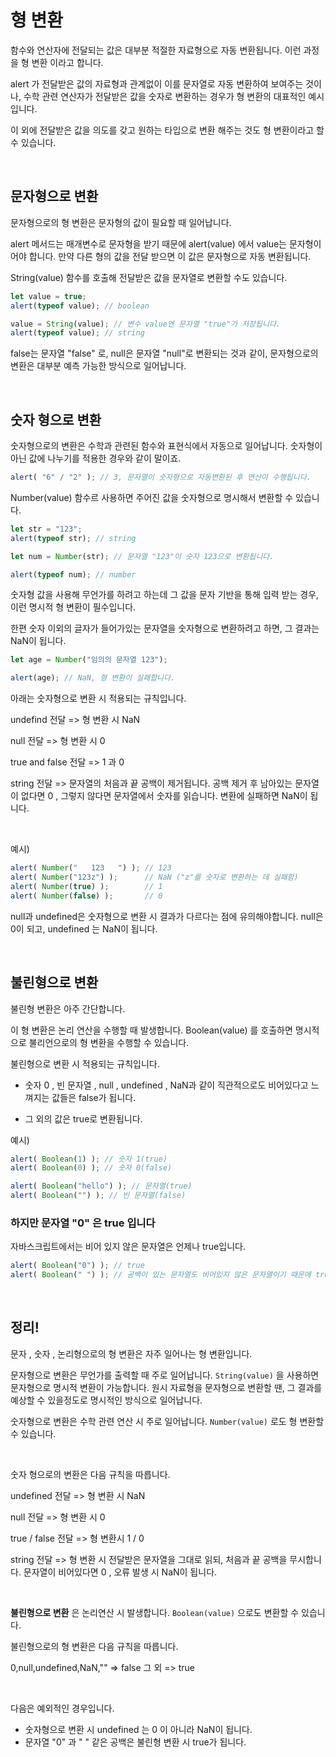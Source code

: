 # 형 변환

함수와 연산자에 전달되는 값은 대부분 적절한 자료형으로 자동 변환됩니다. 이런 과정을 형 변환 이라고 합니다.

alert 가 전달받은 값의 자료형과 관계없이 이를 문자열로 자동 변환하여 보여주는 것이나, 수학 관련 연산자가 전달받은 값을 숫자로 변환하는 경우가 형 변환의 대표적인 예시입니다.

이 외에 전달받은 값을 의도를 갖고 원하는 타입으로 변환 해주는 것도 형 변환이라고 할 수 있습니다.

<br>

## 문자형으로 변환

문자형으로의 형 변환은 문자형의 값이 필요할 때 일어납니다.

alert 메서드는 매개변수로 문자형을 받기 때문에 alert(value) 에서 value는 문자형이어야 합니다. 만약 다른 형의 값을 전달 받으면 이 값은 문자형으로 자동 변환됩니다.

String(value) 함수를 호출해 전달받은 값을 문자열로 변환할 수도 있습니다.

```js
let value = true;
alert(typeof value); // boolean

value = String(value); // 변수 value엔 문자열 "true"가 저장됩니다.
alert(typeof value); // string
```

false는 문자열 "false" 로, null은 문자열 "null"로 변환되는 것과 같이, 문자형으로의 변환은 대부분 예측 가능한 방식으로 일어납니다.

<br>

## 숫자 형으로 변환

숫자형으로의 변환은 수학과 관련된 함수와 표현식에서 자동으로 일어납니다. 숫자형이 아닌 값에 나누기를 적용한 경우와 같이 말이죠.

```js
alert( "6" / "2" ); // 3, 문자열이 숫자형으로 자동변환된 후 연산이 수행됩니다.
```

Number(value) 함수르 사용하면 주어진 값을 숫자형으로 명시해서 변환할 수 있습니다.

```js
let str = "123";
alert(typeof str); // string

let num = Number(str); // 문자열 "123"이 숫자 123으로 변환됩니다.

alert(typeof num); // number
```

숫자형 값을 사용해 무언가를 하려고 하는데 그 값을 문자 기반을 통해 입력 받는 경우, 이런 명시적 형 변환이 필수입니다.

한편 숫자 이외의 글자가 들어가있는 문자열을 숫자형으로 변환하려고 하면, 그 결과는 NaN이 됩니다.

```js
let age = Number("임의의 문자열 123");

alert(age); // NaN, 형 변환이 실패합니다.
```

아래는 숫자형으로 변환 시 적용되는 규칙입니다.

undefind 전달 => 형 변환 시 NaN

null 전달 => 형 변환 시 0

true and false 전달 => 1 과 0

string 전달 => 문자열의 처음과 끝 공백이 제거됩니다. 공백 제거 후 남아있는 문자열이 없다면 0 , 그렇지 않다면 문자열에서 숫자를 읽습니다. 변환에 실패하면 NaN이 됩니다.

<br>

예시)

```js
alert( Number("   123   ") ); // 123
alert( Number("123z") );      // NaN ("z"를 숫자로 변환하는 데 실패함)
alert( Number(true) );        // 1
alert( Number(false) );       // 0
```

null과 undefined은 숫자형으로 변환 시 결과가 다르다는 점에 유의해야합니다. null은 0이 되고, undefined 는 NaN이 됩니다.

<br>

## 불린형으로 변환

불린형 변환은 아주 간단합니다.

이 형 변환은 논리 연산을 수행할 때 발생합니다. Boolean(value) 를 호출하면 명시적으로 불리언으로의 형 변환을 수행할 수 있습니다.

불린형으로 변환 시 적용되는 규칙입니다.

- 숫자 0 , 빈 문자열 , null , undefined , NaN과 같이 직관적으로도 비어있다고 느껴지는 값들은 false가 됩니다.

- 그 외의 값은 true로 변환됩니다.

예시)

```js
alert( Boolean(1) ); // 숫자 1(true)
alert( Boolean(0) ); // 숫자 0(false)

alert( Boolean("hello") ); // 문자열(true)
alert( Boolean("") ); // 빈 문자열(false)
```

### 하지만 문자열 "0" 은 true 입니다

자바스크립트에서는 비어 있지 않은 문자열은 언제나 true입니다.

```js
alert( Boolean("0") ); // true
alert( Boolean(" ") ); // 공백이 있는 문자열도 비어있지 않은 문자열이기 때문에 true로 변환됩니다.
```

<br>

## 정리!

문자 , 숫자 , 논리형으로의 형 변환은 자주 일어나는 형 변환입니다.

문자형으로 변환은 무언가를 출력할 때 주로 일어납니다. `String(value)` 을 사용하면 문자형으로 명시적 변환이 가능합니다. 원시 자료형을 문자형으로 변환할 땐, 그 결과를 예상할 수 있을정도로 명시적인 방식으로 일어납니다.

숫자형으로 변환은 수학 관련 연산 시 주로 일어납니다. `Number(value)` 로도 형 변환할 수 있습니다.

<br>

숫자 형으로의 변환은 다음 규칙을 따릅니다.

undefined 전달 => 형 변환 시 NaN

null 전달 => 형 변환 시 0

true / false 전달 => 형 변환시 1 / 0

string 전달 => 형 변환 시 전달받은 문자열을 그대로 읽되, 처음과 끝 공백을 무시합니다. 문자열이 비어있다면 0 , 오류 발생 시 NaN이 됩니다.

<br>

**불린형으로 변환** 은 논리연산 시 발생합니다. `Boolean(value)` 으로도 변환할 수 있습니다.

불린형으로의 형 변환은 다음 규칙을 따릅니다.

0,null,undefined,NaN,"" => false
그 외 => true

<br>

다음은 예외적인 경우입니다.

- 숫자형으로 변환 시 undefined 는 0 이 아니라 NaN이 됩니다.
- 문자열 "0" 과 " " 같은 공백은 불린형 변환 시 true가 됩니다.